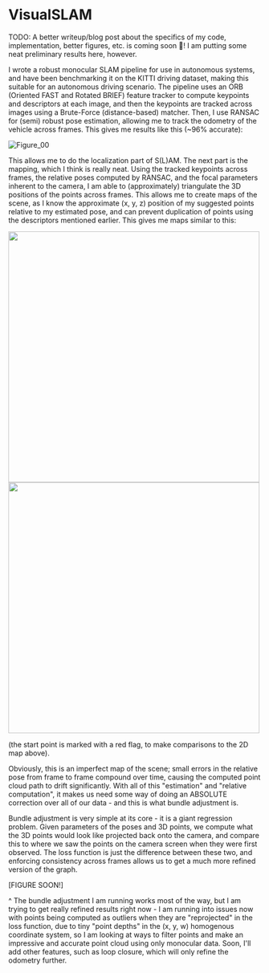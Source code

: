 # VisualSLAM

 TODO: A better writeup/blog post about the specifics of my code, implementation, better figures, etc. is coming soon :rocket:! I am putting some neat preliminary results here, however.

I wrote a robust monocular SLAM pipeline for use in autonomous systems, and have been benchmarking it on the KITTI driving dataset, making this suitable for an autonomous driving scenario. The pipeline uses an ORB (Oriented FAST and Rotated BRIEF) feature tracker to compute keypoints and descriptors at each image, and then the keypoints are tracked across images using a Brute-Force (distance-based) matcher. Then, I use RANSAC for (semi) robust pose estimation, allowing me to track the odometry of the vehicle across frames. This gives me results like this (~96% accurate):

![Figure_00](https://github.com/user-attachments/assets/718df6fa-7e5e-4efd-8ac3-a2822f57dfad)

This allows me to do the localization part of S(L)AM. The next part is the mapping, which I think is really neat. Using the tracked keypoints across frames, the relative poses computed by RANSAC, and the focal parameters inherent to the camera, I am able to (approximately) triangulate the 3D positions of the points across frames. This allows me to create maps of the scene, as I know the approximate (x, y, z) position of my suggested points relative to my estimated pose, and can prevent duplication of points using the descriptors mentioned earlier. This gives me maps similar to this:

<img src="https://github.com/user-attachments/assets/0b3ab348-5b60-4865-ac20-96faafb6a3f7" width="500" />
<img src="https://github.com/user-attachments/assets/ac221182-e0e8-41e8-98b7-56847ee0265c" width="500" />

(the start point is marked with a red flag, to make comparisons to the 2D map above).

Obviously, this is an imperfect map of the scene; small errors in the relative pose from frame to frame compound over time, causing the computed point cloud path to drift significantly. With all of this "estimation" and "relative computation", it makes us need some way of doing an ABSOLUTE correction over all of our data - and this is what bundle adjustment is.

Bundle adjustment is very simple at its core - it is a giant regression problem. Given parameters of the poses and 3D points, we compute what the 3D points would look like projected back onto the camera, and compare this to where we saw the points on the camera screen when they were first observed. The loss function is just the difference between these two, and enforcing consistency across frames allows us to get a much more refined version of the graph.

[FIGURE SOON!]

^ The bundle adjustment I am running works most of the way, but I am trying to get really refined results right now - I am running into issues now with points being computed as outliers when they are "reprojected" in the loss function, due to tiny "point depths" in the (x, y, w) homogenous coordinate system, so I am looking at ways to filter points and make an impressive and accurate point cloud using only monocular data. Soon, I'll add other features, such as loop closure, which will only refine the odometry further.
